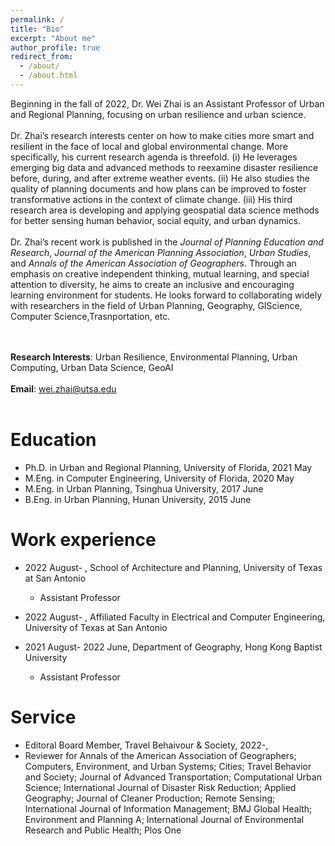 ```yaml
---
permalink: /
title: "Bio"
excerpt: "About me"
author_profile: true
redirect_from: 
  - /about/
  - /about.html
---
```


Beginning in the fall of 2022, Dr. Wei Zhai is an Assistant Professor of Urban and Regional Planning, focusing on urban resilience and urban science.
<br/><br/> 
Dr. Zhai’s research interests center on how to make cities more smart and resilient in the face of local and global environmental change. More specifically, his current research agenda is threefold. (i) He leverages emerging big data and advanced methods to reexamine disaster resilience before, during, and after extreme weather events. (ii) He also studies the quality of planning documents and how plans can be improved to foster transformative actions in the context of climate change. (iii) His third research area is developing and applying geospatial data science methods for better sensing human behavior, social equity, and urban dynamics.
<br/><br/>
Dr. Zhai’s recent work is published in the *Journal of Planning Education and Research*, *Journal of the American Planning Association*, *Urban Studies*, and *Annals of the American Association of Geographers*. Through an emphasis on creative independent thinking, mutual learning, and special attention to diversity, he aims to create an inclusive and encouraging learning environment for students. He looks forward to collaborating widely with researchers in the field of Urban Planning, Geography, GIScience, Computer Science,Trasnportation, etc. 

<br/><br/> 
**Research Interests**: Urban Resilience, Environmental Planning, Urban Computing, Urban Data Science, GeoAI
<br/><br/> 
**Email**: wei.zhai@utsa.edu
<br/><br/> 


Education
======
* Ph.D. in Urban and Regional Planning, University of Florida, 2021 May
* M.Eng. in Computer Engineering, University of Florida, 2020 May
* M.Eng. in Urban Planning, Tsinghua University, 2017 June
* B.Eng. in Urban Planning, Hunan University, 2015 June

Work experience
======
* 2022 August- , School of Architecture and Planning, University of Texas at San Antonio
  * Assistant Professor

* 2022 August- , Affiliated Faculty in Electrical and Computer Engineering, University of Texas at San Antonio

* 2021 August- 2022 June, Department of Geography, Hong Kong Baptist University
  * Assistant Professor
  
Service
======
* Editoral Board Member, Travel Behaivour & Society, 2022-,
* Reviewer for Annals of the American Association of Geographers; Computers, Environment, and Urban Systems; Cities; Travel Behavior and Society; Journal of Advanced Transportation; Computational Urban Science; International Journal of Disaster Risk Reduction; Applied Geography; Journal of Cleaner Production; Remote Sensing; International Journal of Information Management; BMJ Global Health; Environment and Planning A; International Journal of Environmental Research and Public Health; Plos One


<body background="https://skywalkerzhai.github.io/weizhai.github.io/images/background.jpg">

